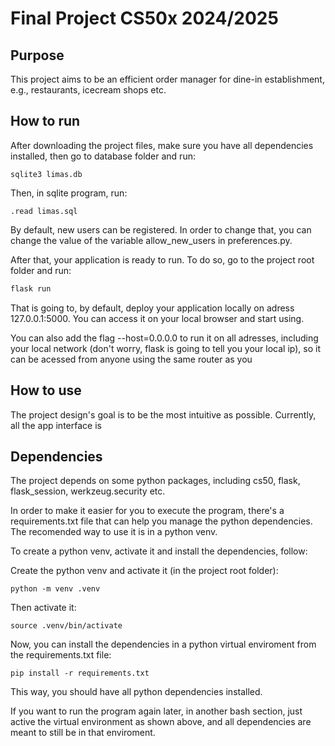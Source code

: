 Final Project CS50x 2024/2025
=============================

## Purpose

This project aims to be an efficient order manager for dine-in establishment, e.g., restaurants, icecream shops etc.

## How to run

After downloading the project files, make sure you have all dependencies installed, then go to database folder and run:
```console
sqlite3 limas.db
```
Then, in sqlite program, run:
```sqlite3
.read limas.sql
```
By default, new users can be registered. In order to change that, you can change the value of the variable allow_new_users in preferences.py.

After that, your application is ready to run. To do so, go to the project root folder and run:
```bash
flask run
```
That is going to, by default, deploy your application locally on adress 127.0.0.1:5000. You can access it on your local browser and start using.

You can also add the flag --host=0.0.0.0 to run it on all adresses, including your local network (don't worry, flask is going to tell you your local ip), so it can be acessed from anyone using the same router as you

## How to use

The project design's goal is to be the most intuitive as possible. Currently, all the app interface is 

## Dependencies

The project depends on some python packages, including cs50, flask, flask_session, werkzeug.security etc.


In order to make it easier for you to execute the program, there's a requirements.txt file that can help you manage the python dependencies. The recomended way to use it is in a python venv.

To create a python venv, activate it and install the dependencies, follow:

Create the python venv and activate it (in the project root folder):
```console
python -m venv .venv
```

Then activate it:
```console
source .venv/bin/activate
```

Now, you can install the dependencies in a python virtual enviroment from the requirements.txt file:
```console
pip install -r requirements.txt
```

This way, you should have all python dependencies installed.

If you want to run the program again later, in another bash section, just active the virtual environment as shown above, and all dependencies are meant to still be in that enviroment.
